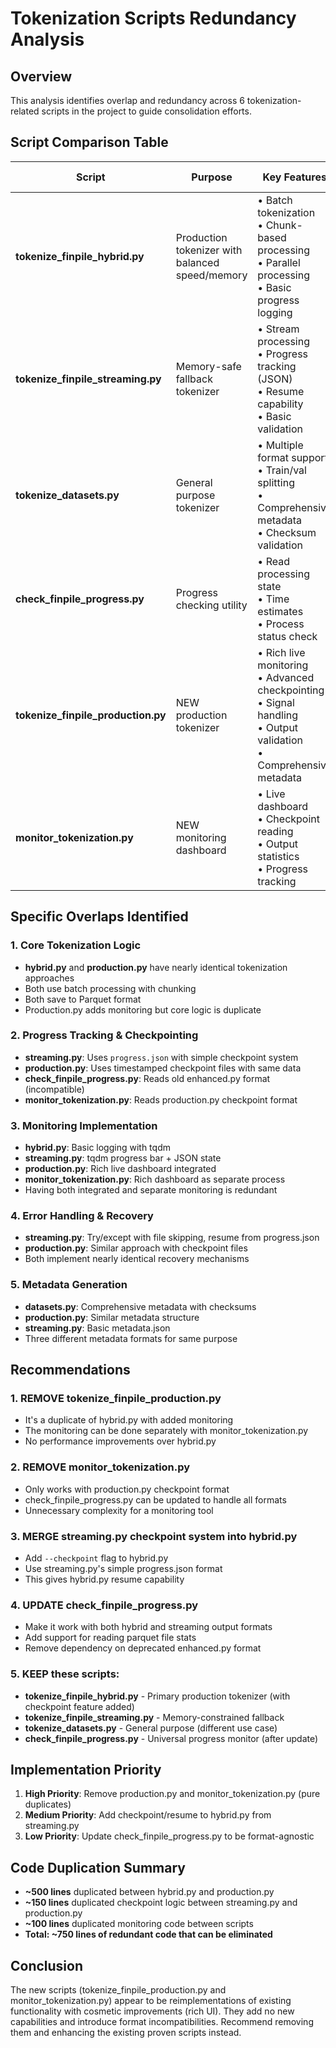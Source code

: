 # Tokenization Scripts Redundancy Analysis

## Overview
This analysis identifies overlap and redundancy across 6 tokenization-related scripts in the project to guide consolidation efforts.

## Script Comparison Table

| Script | Purpose | Key Features | Performance | Memory | Output Format | Overlapping Functionality |
|--------|---------|--------------|-------------|--------|---------------|---------------------------|
| **tokenize_finpile_hybrid.py** | Production tokenizer with balanced speed/memory | • Batch tokenization<br>• Chunk-based processing<br>• Parallel processing<br>• Basic progress logging | ~4,300 docs/sec | 3 GB/worker | Parquet | • Tokenization logic with streaming.py<br>• File processing with production.py<br>• Basic monitoring overlaps with all |
| **tokenize_finpile_streaming.py** | Memory-safe fallback tokenizer | • Stream processing<br>• Progress tracking (JSON)<br>• Resume capability<br>• Basic validation | ~600 docs/sec | 2-3 GB stable | Arrow | • Progress tracking with production.py<br>• Checkpoint system with production.py<br>• Core tokenization with hybrid.py |
| **tokenize_datasets.py** | General purpose tokenizer | • Multiple format support<br>• Train/val splitting<br>• Comprehensive metadata<br>• Checksum validation | Variable | Variable | Arrow/Parquet | • Metadata generation with production.py<br>• Format handling unique<br>• Some tokenization overlap |
| **check_finpile_progress.py** | Progress checking utility | • Read processing state<br>• Time estimates<br>• Process status check | N/A | Minimal | N/A | • Progress reading duplicated in monitor_tokenization.py<br>• State file format specific to enhanced.py (deprecated) |
| **tokenize_finpile_production.py** | NEW production tokenizer | • Rich live monitoring<br>• Advanced checkpointing<br>• Signal handling<br>• Output validation<br>• Comprehensive metadata | Not tested | Not specified | Parquet | • DUPLICATES hybrid.py core logic<br>• DUPLICATES streaming.py checkpoint system<br>• Adds rich UI from monitor_tokenization.py |
| **monitor_tokenization.py** | NEW monitoring dashboard | • Live dashboard<br>• Checkpoint reading<br>• Output statistics<br>• Progress tracking | N/A | Minimal | N/A | • DUPLICATES check_finpile_progress.py functionality<br>• Checkpoint format specific to production.py |

## Specific Overlaps Identified

### 1. Core Tokenization Logic
- **hybrid.py** and **production.py** have nearly identical tokenization approaches
- Both use batch processing with chunking
- Both save to Parquet format
- Production.py adds monitoring but core logic is duplicate

### 2. Progress Tracking & Checkpointing
- **streaming.py**: Uses `progress.json` with simple checkpoint system
- **production.py**: Uses timestamped checkpoint files with same data
- **check_finpile_progress.py**: Reads old enhanced.py format (incompatible)
- **monitor_tokenization.py**: Reads production.py checkpoint format

### 3. Monitoring Implementation
- **hybrid.py**: Basic logging with tqdm
- **streaming.py**: tqdm progress bar + JSON state
- **production.py**: Rich live dashboard integrated
- **monitor_tokenization.py**: Rich dashboard as separate process
- Having both integrated and separate monitoring is redundant

### 4. Error Handling & Recovery
- **streaming.py**: Try/except with file skipping, resume from progress.json
- **production.py**: Similar approach with checkpoint files
- Both implement nearly identical recovery mechanisms

### 5. Metadata Generation
- **datasets.py**: Comprehensive metadata with checksums
- **production.py**: Similar metadata structure
- **streaming.py**: Basic metadata.json
- Three different metadata formats for same purpose

## Recommendations

### 1. **REMOVE tokenize_finpile_production.py**
- It's a duplicate of hybrid.py with added monitoring
- The monitoring can be done separately with monitor_tokenization.py
- No performance improvements over hybrid.py

### 2. **REMOVE monitor_tokenization.py**
- Only works with production.py checkpoint format
- check_finpile_progress.py can be updated to handle all formats
- Unnecessary complexity for a monitoring tool

### 3. **MERGE streaming.py checkpoint system into hybrid.py**
- Add `--checkpoint` flag to hybrid.py
- Use streaming.py's simple progress.json format
- This gives hybrid.py resume capability

### 4. **UPDATE check_finpile_progress.py**
- Make it work with both hybrid and streaming output formats
- Add support for reading parquet file stats
- Remove dependency on deprecated enhanced.py format

### 5. **KEEP these scripts**:
- **tokenize_finpile_hybrid.py** - Primary production tokenizer (with checkpoint feature added)
- **tokenize_finpile_streaming.py** - Memory-constrained fallback
- **tokenize_datasets.py** - General purpose (different use case)
- **check_finpile_progress.py** - Universal progress monitor (after update)

## Implementation Priority

1. **High Priority**: Remove production.py and monitor_tokenization.py (pure duplicates)
2. **Medium Priority**: Add checkpoint/resume to hybrid.py from streaming.py
3. **Low Priority**: Update check_finpile_progress.py to be format-agnostic

## Code Duplication Summary

- **~500 lines** duplicated between hybrid.py and production.py
- **~150 lines** duplicated checkpoint logic between streaming.py and production.py
- **~100 lines** duplicated monitoring code between scripts
- **Total: ~750 lines of redundant code that can be eliminated**

## Conclusion

The new scripts (tokenize_finpile_production.py and monitor_tokenization.py) appear to be reimplementations of existing functionality with cosmetic improvements (rich UI). They add no new capabilities and introduce format incompatibilities. Recommend removing them and enhancing the existing proven scripts instead.
